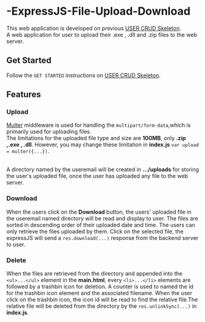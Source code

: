 # -ExpressJS-File-Upload-Download
This web application is developed on previous [USER CRUD Skeleton](https://github.com/kang5313/ExpressJS-User-CRUD). <br>A web application for user to upload their .exe , .dll and .zip files to the web server.

## Get Started
Follow the `GET STARTED` instructions on [USER CRUD Skeleton](https://github.com/kang5313/ExpressJS-User-CRUD). <br>

## Features
### Upload
[Multer](https://github.com/expressjs/multer) middleware is used for handling the `multipart/form-data`,which is primarily used for uploading files.<br>
The limitations for the uploaded file type and size are <b>100MB</b>, only <b>.zip ,.exe , .dll</b>. However, you may change these limitation in <b>index.js</b> `var upload = multer({...})`.<br><br>

A directory named by the useremail will be created in <b>.../uploads</b> for storing the user's uploaded file, once the user has uploaded any file to the web server.

### Download
When the users click on the <b>Download</b> button, the users' uploaded file in the useremail named directory will be read and display to user. The files are sorted in descending order of their uploaded date and time. The users can only retrieve the files uploaded by them. Click on the selected file, the expressJS will send a `res.download(...)` response from the backend server to user.

### Delete
When the files are retrieved from the directory and appended into the `<ul>...</ul>` element in the <b>main.html</b>, every `<li>...</li>` elements are followed by a trashbin icon for deletion. A counter is used to named the id for the trashbin icon element and the associated filename. When the user click on the trashbin icon, the icon id will be read to find the relative file.The relative file will be deleted from the directory by the `res.unlinkSync(...)` in <b>index.js</b>.
